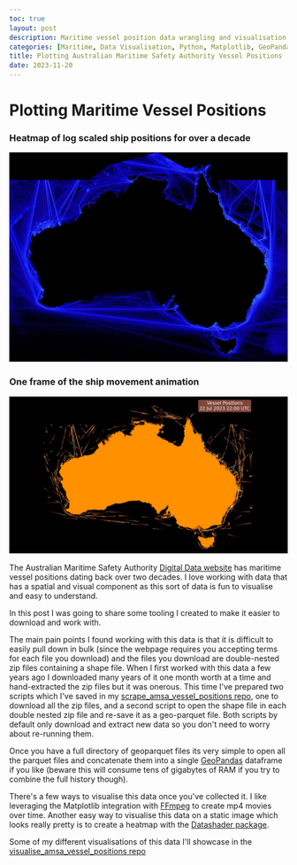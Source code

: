 ```yaml
---
toc: true
layout: post
description: Maritime vessel position data wrangling and visualisation
categories: [Maritime, Data Visualisation, Python, Matplotlib, GeoPandas, MovingPandas]
title: Plotting Australian Maritime Safety Authority Vessel Positions
date: 2023-11-20
---
```

# Plotting Maritime Vessel Positions

### Heatmap of log scaled ship positions for over a decade

![Martime Vessel Position Heatmap](../../img/ship_movement_heatmap_2048_1536_kbc.webp)

### One frame of the ship movement animation

![Maritime Vessel Positions](../../img/amsa_vessel_locations.webp)

The Australian Maritime Safety Authority [Digital Data website](https://www.operations.amsa.gov.au/Spatial/DataServices/DigitalData) has maritime vessel positions dating back over two decades. I love working with data that has a spatial and visual component as this sort of data is fun to visualise and easy to understand.

In this post I was going to share some tooling I created to make it easier to download and work with.

The main pain points I found working with this data is that it is difficult to easily pull down in bulk (since the webpage requires you accepting terms for each file you download) and the files you download are double-nested zip files containing a shape file. When I first worked with this data a few years ago I downloaded many years of it one month worth at a time and hand-extracted the zip files but it was onerous. This time I've prepared two scripts which I've saved in my [scrape_amsa_vessel_positions repo](https://github.com/owenlamont/scrape_amsa_vessel_positions), one to download all the zip files, and a second script to open the shape file in each double nested zip file and re-save it as a geo-parquet file. Both scripts by default only download and extract new data so you don't need to worry about re-running them.

Once you have a full directory of geoparquet files its very simple to open all the parquet files and concatenate them into a single [GeoPandas](https://geopandas.org/en/stable/) dataframe if you like (beware this will consume tens of gigabytes of RAM if you try to combine the full history though).

There's a few ways to visualise this data once you've collected it. I like leveraging the Matplotlib integration with [FFmpeg](https://ffmpeg.org) to create mp4 movies over time. Another easy way to visualise this data on a static image which looks really pretty is to create a heatmap with the [Datashader package](https://datashader.org).

Some of my different visualisations of this data I'll showcase in the [visualise_amsa_vessel_positions repo](https://github.com/owenlamont/visualise_amsa_vessel_positions)
